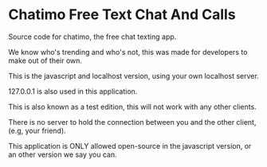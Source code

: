 # Chatimo Free Text Chat And Calls

Source code for chatimo, the free chat texting app.

We know who's trending and who's not, this was made for developers to make out of their own.

This is the javascript and localhost version, using your own localhost server.

127.0.0.1 is also used in this application.

This is also known as a test edition, this will not work with any other clients.

There is no server to hold the connection between you and the other client, (e.g, your friend).

This application is ONLY allowed open-source in the javascript version, or an other version we say you can.

